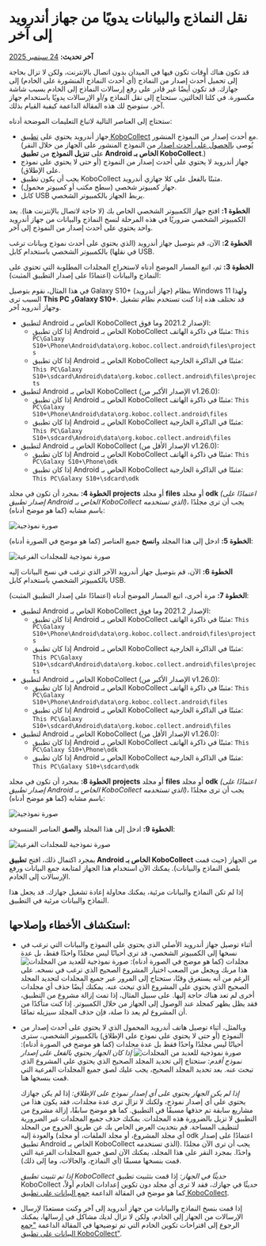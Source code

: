 # نقل النماذج والبيانات يدويًا من جهاز أندرويد إلى آخر
**آخر تحديث:** <a href="https://github.com/kobotoolbox/docs/blob/7def5f54e2441b05b4a2163e682bdd146fa781e1/source/transferring_forms.md" class="reference">24 سبتمبر 2025</a>

قد تكون هناك أوقات تكون فيها في الميدان بدون اتصال بالإنترنت، ولكن لا تزال بحاجة إلى تحميل أحدث إصدار من النماذج (أي أحدث النماذج المنشورة على الخادم) إلى جهازك. قد تكون أيضًا غير قادر على رفع إرسالات النماذج إلى الخادم بسبب شاشة مكسورة. في كلتا الحالتين، ستحتاج إلى نقل النماذج و/أو الإرسالات يدويًا باستخدام جهاز آخر. ستوضح لك هذه المقالة الداعمة كيفية القيام بذلك.

ستحتاج إلى العناصر التالية لاتباع التعليمات الموضحة أدناه:

-   جهاز أندرويد يحتوي على [تطبيق KoboCollect](kobocollect_on_android_latest.md) مع أحدث إصدار من النموذج المنشور. (يُوصى [بالحصول على أحدث إصدار](https://support.kobotoolbox.org/ar/data_collection_kobocollect.html#downloading-forms) من النموذج المنشور على الجهاز من خلال النقر على **تنزيل النموذج** من **تطبيق Android الخاص بـ KoboCollect**.)
-   جهاز أندرويد لا يحتوي على أحدث إصدار من النموذج (أو حتى لا يحتوي على نموذج على الإطلاق).
-   يجب أن يكون تطبيق KoboCollect مثبتًا بالفعل على كلا جهازي أندرويد.
-   جهاز كمبيوتر شخصي (سطح مكتب أو كمبيوتر محمول).
-   كابل USB يربط الجهاز بالكمبيوتر الشخصي.

**الخطوة 1:** افتح جهاز الكمبيوتر الشخصي الخاص بك (لا حاجة لاتصال بالإنترنت هنا). يعد الكمبيوتر الشخصي ضروريًا في هذه المرحلة لنسخ النماذج والبيانات من جهاز أندرويد واحد يحتوي على أحدث إصدار من النموذج إلى آخر.

**الخطوة 2:** الآن، قم بتوصيل جهاز أندرويد (الذي يحتوي على أحدث نموذج وبيانات ترغب في نقلها) بالكمبيوتر الشخصي باستخدام كابل USB.

**الخطوة 3:** ثم، اتبع المسار الموضح أدناه لاستخراج المجلدات المطلوبة التي تحتوي على النماذج والبيانات (اعتمادًا على إصدار التطبيق المثبت):

<p class="note">
  في هذا المثال، نقوم بتوصيل Galaxy S10+ (جهاز أندرويد) بنظام Windows 11 ولهذا السبب ترى <strong>This PC</strong> و<strong>Galaxy S10+</strong>. قد تختلف هذه إذا كنت تستخدم نظام تشغيل وجهاز أندرويد آخر.
</p>

-   لتطبيق Android الخاص بـ KoboCollect الإصدار 2021.2 وما فوق:
    -   إذا كان تطبيق Android الخاص بـ KoboCollect مثبتًا في ذاكرة الهاتف:
        `This PC\Galaxy S10+\Phone\Android\data\org.koboc.collect.android\files\projects`
    -   إذا كان تطبيق Android الخاص بـ KoboCollect مثبتًا في الذاكرة الخارجية:
        `This PC\Galaxy S10+\sdcard\Android\data\org.koboc.collect.android\files\projects`
-   لتطبيق Android الخاص بـ KoboCollect (الإصدار الأكبر من v1.26.0):
    -   إذا كان تطبيق Android الخاص بـ KoboCollect مثبتًا في ذاكرة الهاتف:
        `This PC\Galaxy S10+\Phone\Android\data\org.koboc.collect.android\files`
    -   إذا كان تطبيق Android الخاص بـ KoboCollect مثبتًا في الذاكرة الخارجية:
        `This PC\Galaxy S10+\sdcard\Android\data\org.koboc.collect.android\files`
-   لتطبيق Android الخاص بـ KoboCollect (الإصدار الأقل من v1.26.0):
    -   إذا كان تطبيق Android الخاص بـ KoboCollect مثبتًا في ذاكرة الهاتف:
        `This PC\Galaxy S10+\Phone\odk`
    -   إذا كان تطبيق Android الخاص بـ KoboCollect مثبتًا في الذاكرة الخارجية:
        `This PC\Galaxy S10+\sdcard\odk`

**الخطوة 4:** بمجرد أن تكون في مجلد **projects** أو مجلد **files** أو مجلد **odk** _(اعتمادًا على إصدار تطبيق Android الخاص بـ KoboCollect الذي تستخدمه)_، يجب أن ترى مجلدًا باسم مشابه (كما هو موضح أدناه):

![صورة نموذجية](images/transferring_forms/sample_1_folder.png)

**الخطوة 5:** ادخل إلى هذا المجلد و**انسخ** جميع العناصر (كما هو موضح في الصورة أدناه):

![صورة نموذجية للمجلدات الفرعية](images/transferring_forms/sub_folders.png)

**الخطوة 6:** الآن، قم بتوصيل جهاز أندرويد الآخر الذي ترغب في نسخ البيانات إليه بالكمبيوتر الشخصي باستخدام كابل USB.

**الخطوة 7:** مرة أخرى، اتبع المسار الموضح أدناه (اعتمادًا على إصدار التطبيق المثبت):

-   لتطبيق Android الخاص بـ KoboCollect الإصدار 2021.2 وما فوق:
    -   إذا كان تطبيق Android الخاص بـ KoboCollect مثبتًا في ذاكرة الهاتف:
        `This PC\Galaxy S10+\Phone\Android\data\org.koboc.collect.android\files\projects`
    -   إذا كان تطبيق Android الخاص بـ KoboCollect مثبتًا في الذاكرة الخارجية:
        `This PC\Galaxy S10+\sdcard\Android\data\org.koboc.collect.android\files\projects`
-   لتطبيق Android الخاص بـ KoboCollect (الإصدار الأكبر من v1.26.0):
    -   إذا كان تطبيق Android الخاص بـ KoboCollect مثبتًا في ذاكرة الهاتف:
        `This PC\Galaxy S10+\Phone\Android\data\org.koboc.collect.android\files`
    -   إذا كان تطبيق Android الخاص بـ KoboCollect مثبتًا في الذاكرة الخارجية:
        `This PC\Galaxy S10+\sdcard\Android\data\org.koboc.collect.android\files`
-   لتطبيق Android الخاص بـ KoboCollect (الإصدار الأقل من v1.26.0):
    -   إذا كان تطبيق Android الخاص بـ KoboCollect مثبتًا في ذاكرة الهاتف:
        `This PC\Galaxy S10+\Phone\odk`
    -   إذا كان تطبيق Android الخاص بـ KoboCollect مثبتًا في الذاكرة الخارجية:
        `This PC\Galaxy S10+\sdcard\odk`

**الخطوة 8:** بمجرد أن تكون في مجلد **projects** أو مجلد **files** أو مجلد **odk** _(اعتمادًا على إصدار تطبيق Android الخاص بـ KoboCollect الذي تستخدمه)_، يجب أن ترى مجلدًا باسم مشابه (كما هو موضح أدناه):

![صورة نموذجية](images/transferring_forms/sample_2_folder.png)

**الخطوة 9:** ادخل إلى هذا المجلد و**الصق** العناصر المنسوخة:

![صورة نموذجية للمجلدات الفرعية](images/transferring_forms/sub_folders.png)

بمجرد اكتمال ذلك، افتح **تطبيق Android الخاص بـ KoboCollect** من الجهاز (حيث قمت بلصق النماذج والبيانات). يمكنك الآن استخدام هذا الجهاز لمتابعة جمع البيانات ورفع الإرسالات إلى الخادم.

<p class="note">
  إذا لم تكن النماذج والبيانات مرئية، يمكنك محاولة إعادة تشغيل جهازك. قد يجعل هذا النماذج والبيانات مرئية في التطبيق.
</p>

## استكشاف الأخطاء وإصلاحها:

-   أثناء توصيل جهاز أندرويد الأصلي الذي يحتوي على النموذج والبيانات التي ترغب في نسخها إلى الكمبيوتر الشخصي، قد ترى أحيانًا ليس مجلدًا واحدًا فقط، بل عدة مجلدات (كما هو موضح في الصورة أدناه):
    ![صورة نموذجية للعديد من المجلدات](images/transferring_forms/sample_many_folders.png)
    هذا مربك ويجعل من الصعب اختيار المشروع الصحيح الذي ترغب في نسخه. على الرغم من أنه يستغرق وقتًا، ستحتاج إلى المرور عبر جميع المجلدات لتحديد المجلد الصحيح الذي يحتوي على المشروع الذي تبحث عنه. يمكنك أيضًا حذف أي مجلدات أخرى لم تعد هناك حاجة إليها. على سبيل المثال، إذا تمت إزالة مشروع من التطبيق، فقد يظل يظهر كمجلد عند الوصول إلى الجهاز من خلال الكمبيوتر. إذا كنت متأكدًا من أن المشروع لم يعد ذا صلة، فإن حذف المجلد سيزيله تمامًا.

-   وبالمثل، أثناء توصيل هاتف أندرويد المحمول الذي لا يحتوي على أحدث إصدار من النموذج (أو حتى لا يحتوي على نموذج على الإطلاق) بالكمبيوتر الشخصي، سترى أحيانًا ليس مجلدًا واحدًا فقط بل عدة مجلدات (كما هو موضح في الصورة أدناه):
    ![صورة نموذجية للعديد من المجلدات](images/transferring_forms/sample_many_folders.png)
    _إذا كان الجهاز يحتوي بالفعل على إصدار نموذج أقدم:_ ستحتاج إلى تحديد المجلد الصحيح الذي يحتوي على المشروع الذي تبحث عنه. بعد تحديد المجلد الصحيح، يجب عليك لصق جميع المجلدات الفرعية التي قمت بنسخها هنا.

    _إذا لم يكن الجهاز يحتوي على أي إصدار نموذج على الإطلاق:_ إذا لم يكن جهازك يحتوي على أي إصدار نموذج، ولكنك لا تزال ترى عدة مجلدات، فقد يكون هذا من مشاريع سابقة تم حذفها مسبقًا في التطبيق. كما هو موضح سابقًا، إزالة مشروع من التطبيق لا تزيل بالضرورة هذه المجلدات. يمكنك حذف جميع المجلدات غير الضرورية لتنظيف المساحة. قم بتحديث العرض الخاص بك عن طريق الخروج من المجلد والعودة إليه (أي مجلد المشروع، أو مجلد الملفات، أو مجلد odk اعتمادًا على إصدار تطبيق Android الخاص بـ KoboCollect الذي تستخدمه). يجب أن ترى الآن مجلدًا واحدًا. بمجرد النقر على هذا المجلد، يمكنك الآن لصق جميع المجلدات الفرعية التي قمت بنسخها مسبقًا (أي النماذج، والحالات، وما إلى ذلك).

    _إذا تم تثبيت تطبيق KoboCollect حديثًا في الجهاز:_ إذا قمت بتثبيت تطبيق KoboCollect حديثًا في جهازك، فقد لا ترى أي مجلد دون تكوين إعدادات الخادم أولاً، كما هو موضح في المقالة الداعمة [جمع البيانات على تطبيق KoboCollect](kobocollect_on_android_latest).

-   إذا قمت بنسخ النماذج والبيانات من جهاز أندرويد إلى آخر وكنت مستعدًا لإرسال الإرسالات من الجهاز إلى الخادم، ولكن لا تزال لديك مشاكل في إرسالها، يمكنك الرجوع إلى اقتراحات تكوين الخادم التي تم توضيحها في المقالة الداعمة ["جمع البيانات على تطبيق KoboCollect"](kobocollect_on_android_latest).